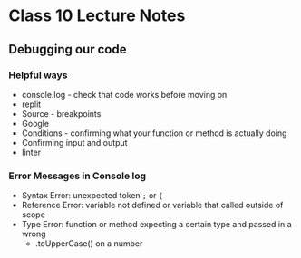 # Class 10 Lecture Notes

## Debugging our code

### Helpful ways

- console.log - check that code works before moving on
- replit
- Source - breakpoints
- Google
- Conditions - confirming what your function or method is actually doing
- Confirming input and output
- linter

### Error Messages in Console log

- Syntax Error: unexpected token `;` or `{`
- Reference Error: variable not defined or variable that called outside of scope
- Type Error: function or method expecting a certain type and passed in a wrong
  - .toUpperCase() on a number


